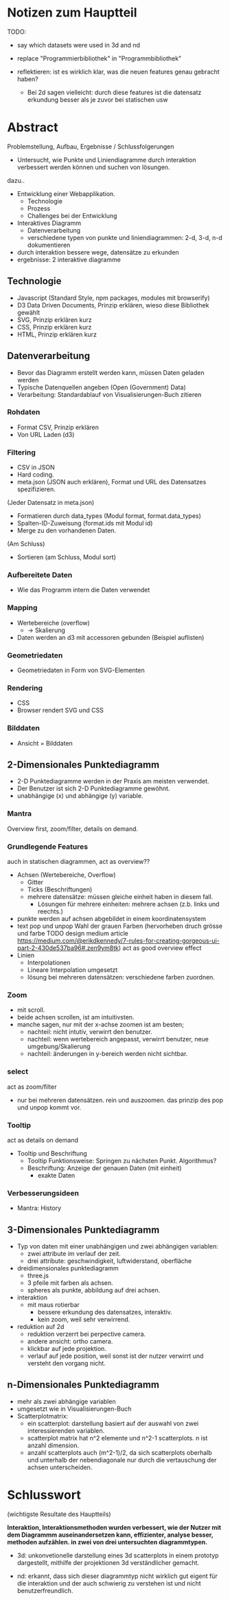 Notizen zum Hauptteil
=====================

TODO: 

- say which datasets were used in 3d and nd

- replace "Programmierbibliothek" in "Programmbibliothek"

- reflektieren: ist es wirklich klar, was die neuen features genau gebracht haben?
  - Bei 2d sagen vielleicht: durch diese features ist die datensatz erkundung besser als je zuvor bei statischen usw


# Abstract

Problemstellung, Aufbau, Ergebnisse / Schlussfolgerungen

- Untersucht, wie Punkte und Liniendiagramme durch interaktion verbessert werden können und suchen von lösungen.

dazu..

- Entwicklung einer Webapplikation.
  - Technologie
  - Prozess
  - Challenges bei der Entwicklung
- Interaktives Diagramm
  - Datenverarbeitung
  - verschiedene typen von punkte und liniendiagrammen: 2-d, 3-d, n-d dokumentieren
- durch interaktion bessere wege, datensätze zu erkunden
- ergebnisse: 2 interaktive diagramme

## Technologie

- Javascript (Standard Style, npm packages, modules mit browserify)
- D3 Data Driven Documents, Prinzip erklären, wieso diese Bibliothek gewählt
- SVG, Prinzip erklären kurz
- CSS, Prinzip erklären kurz
- HTML, Prinzip erklären kurz

## Datenverarbeitung

- Bevor das Diagramm erstellt werden kann, müssen Daten geladen werden
- Typische Datenquellen angeben (Open (Government) Data)
- Verarbeitung: Standardablauf von Visualisierungen-Buch zitieren

### Rohdaten

  - Format CSV, Prinzip erklären
  - Von URL Laden (d3)

### Filtering

  - CSV in JSON
  - Hard coding.
  - meta.json (JSON auch erklären), Format und URL des Datensatzes spezifizieren.

  (Jeder Datensatz in meta.json)
  - Formatieren durch data_types (Modul format, format.data_types)
  - Spalten-ID-Zuweisung (format.ids mit Modul id)
  - Merge zu den vorhandenen Daten.

  (Am Schluss)
  - Sortieren (am Schluss, Modul sort)

### Aufbereitete Daten

  - Wie das Programm intern die Daten verwendet

### Mapping

  - Wertebereiche (overflow)
    - -> Skalierung
  - Daten werden an d3 mit accessoren gebunden (Beispiel auflisten)

### Geometriedaten

  - Geometriedaten in Form von SVG-Elementen

### Rendering

  - CSS
  - Browser rendert SVG und CSS

### Bilddaten

  - Ansicht = Bilddaten

<!----->

## 2-Dimensionales Punktediagramm

  - 2-D Punktediagramme werden in der Praxis am meisten verwendet.
  - Der Benutzer ist sich 2-D Punktediagramme gewöhnt.
  - unabhängige (x) und abhängige (y) variable.

### Mantra

  Overview first, zoom/filter, details on demand.

### Grundlegende Features
  auch in statischen diagrammen, act as overview??

  - Achsen (Wertebereiche, Overflow)
    - Gitter
    - Ticks (Beschriftungen)
    - mehrere datensätze: müssen gleiche einheit haben in diesem fall.
      - Lösungen für mehrere einheiten: mehrere achsen (z.b. links und reechts.)
  - punkte werden auf achsen abgebildet in einem koordinatensystem
  - text pop und unpop Wahl der grauen Farben (hervorheben druch grösse und farbe TODO design medium article https://medium.com/@erikdkennedy/7-rules-for-creating-gorgeous-ui-part-2-430de537ba96#.zen9ym8tk) act as good overview effect
  - Linien
    - Interpolationen
    - Lineare Interpolation umgesetzt
    - lösung bei mehreren datensätzen: verschiedene farben zuordnen.

### Zoom

  - mit scroll.
  - beide achsen scrollen, ist am intuitivsten.
  - manche sagen, nur mit der x-achse zoomen ist am besten;
    - nachteil: nicht intutiv, verwirrt den benutzer.
    - nachteil: wenn wertebereich angepasst, verwirrt benutzer, neue umgebung/Skalierung
    - nachteil: änderungen in y-bereich werden nicht sichtbar.


### select
act as zoom/filter

  - nur bei mehreren datensätzen. rein und auszoomen. das prinzip des pop und unpop kommt vor.

### Tooltip
  act as details on demand

  - Tooltip und Beschriftung
    - Tooltip Funktionsweise: Springen zu nächsten Punkt. Algorithmus?
    - Beschriftung: Anzeige der genauen Daten (mit einheit)
      - exakte Daten

### Verbesserungsideen

  - Mantra: History


## 3-Dimensionales Punktediagramm

  - Typ von daten mit einer unabhängigen und zwei abhängigen variablen:
    - zwei attribute im verlauf der zeit.
    - drei attribute: geschwindigkeit, luftwiderstand, oberfläche
  - dreidimensionales punktediagramm
    - three.js
    - 3 pfeile mit farben als achsen.
    - spheres als punkte, abbildung auf drei achsen.
  - interaktion
    - mit maus rotierbar
      - bessere erkundung des datensatzes, interaktiv.
      - kein zoom, weil sehr verwirrend.
  - reduktion auf 2d
    - reduktion verzerrt bei perpective camera.
    - andere ansicht: ortho camera.
    - klickbar auf jede projektion.
    - verlauf auf jede position, weil sonst ist der nutzer verwirrt und versteht
      den vorgang nicht.

## n-Dimensionales Punktediagramm

  - mehr als zwei abhängige variablen
  - umgesetzt wie in Visualisierungen-Buch
  - Scatterplotmatrix:
    - ein scatterplot: darstellung basiert auf der auswahl von zwei interessierenden variablen.
    - scatterplot matrix hat n^2 elemente und n^2-1 scatterplots. n ist anzahl dimension.
    - anzahl scatterplots auch (m^2-1)/2, da sich scatterplots oberhalb und unterhalb der nebendiagonale nur durch die vertauschung der achsen unterscheiden.

# Schlusswort

(wichtigste Resultate des Hauptteils)

__Interaktion, Interaktionsmethoden wurden verbessert, wie der Nutzer mit dem Diagrammm auseinandersetzen kann, effizienter, analyse besser, methoden aufzählen. in zwei von drei untersuchten diagrammtypen.__

- 3d: unkonvetionelle darstellung eines 3d scatterplots in einem prototyp dargestellt, mithilfe der projektionen 3d verständlicher gemacht.

- nd: erkannt, dass sich dieser diagrammtyp nicht wirklich gut eigent für die interaktion und der auch schwierig zu verstehen ist und nicht benutzerfreundlich.



